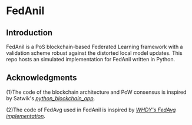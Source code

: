 # FedAnil

## Introduction
FedAnil is a PoS blockchain-based Federated Learning framework with a validation scheme robust against the distorted local model updates. This repo hosts an simulated implementation for FedAnil written in Python.

## Acknowledgments

(1)The code of the blockchain architecture and PoW consensus is inspired by Satwik's [*python_blockchain_app*](https://github.com/satwikkansal/python_blockchain_app). 

(2)The code of FedAvg used in FedAnil is inspired by [*WHDY's FedAvg implementation*](https://github.com/WHDY/FedAvg).
